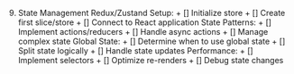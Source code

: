 9. State Management
    Redux/Zustand Setup:
        + [] Initialize store
        + [] Create first slice/store
        + [] Connect to React application
    State Patterns:
        + [] Implement actions/reducers
        + [] Handle async actions
        + [] Manage complex state
    Global State:
        + [] Determine when to use global state
        + [] Split state logically
        + [] Handle state updates
    Performance:
        + [] Implement selectors
        + [] Optimize re-renders
        + [] Debug state changes

